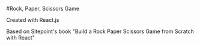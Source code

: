 #Rock, Paper, Scissors Game

Created with React.js

Based on Sitepoint's book "Build a Rock Paper Scissors Game from Scratch with React"